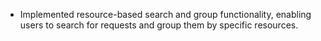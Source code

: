 * Implemented resource-based search and group functionality, enabling users to search for requests and group them by specific resources.
